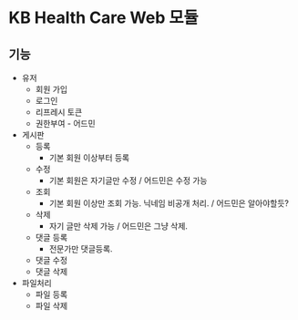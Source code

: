 # KB Health Care Web 모듈

## 기능
* 유저
  * 회원 가입
  * 로그인 
  * 리프레시 토큰
  * 권한부여 - 어드민
* 게시판
  * 등록
    * 기본 회원 이상부터 등록
  * 수정
    * 기본 회원은 자기글만 수정 / 어드민은 수정 가능
  * 조회
    * 기본 회원 이상만 조회 가능. 닉네임 비공개 처리. / 어드민은 알아야할듯?
  * 삭제
    * 자기 글만 삭제 가능 / 어드민은 그냥 삭제.
  * 댓글 등록
    * 전문가만 댓글등록.
  * 댓글 수정
  * 댓글 삭제
* 파일처리
  * 파일 등록
  * 파일 삭제